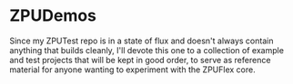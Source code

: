 ZPUDemos
========

Since my ZPUTest repo is in a state of flux and doesn't always contain
anything that builds cleanly, I'll devote this one to a collection of
example and test projects that will be kept in good order, to serve
as reference material for anyone wanting to experiment with the ZPUFlex
core.

